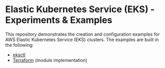 # Elastic Kubernetes Service (EKS) - Experiments & Examples

This repository demonstrates the creation and configuration examples for AWS Elastic Kubernetes Service (EKS) clusters. The examples are built in the following:

- [eksctl](https://eksctl.io/)
- [Terraform](https://terraform.io/) (module implementation)